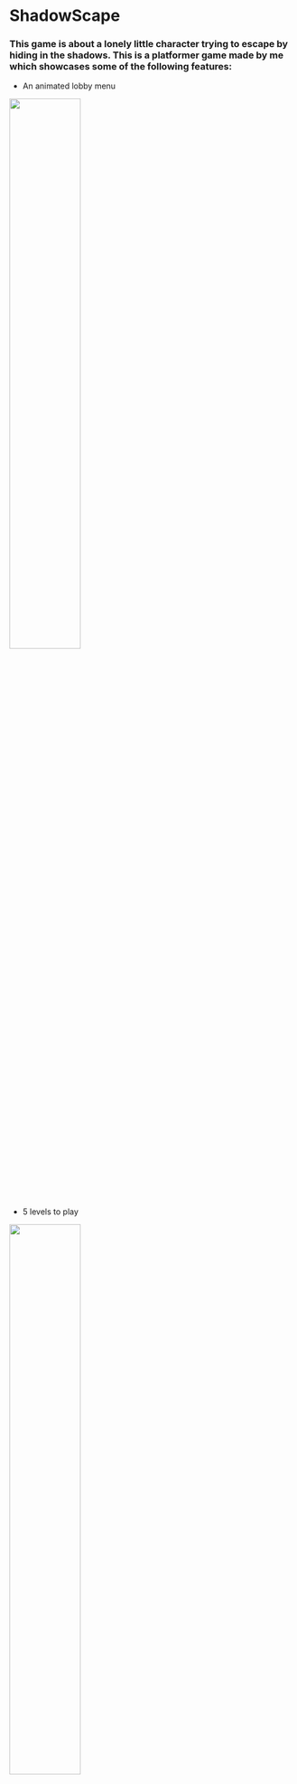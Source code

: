 # ShadowScape
 
### This game is about a lonely little character trying to escape by hiding in the shadows. This is a platformer game made by me which showcases some of the following features: 
* An animated lobby menu
<img src="https://github.com/ShoumoPal/Escape-Room/assets/46050414/149ed654-d35e-4e47-ab26-b0de246388b1" width=50% height=50%>

* 5 levels to play 
<img src="https://github.com/ShoumoPal/Escape-Room/assets/46050414/dac681c4-63ce-434a-98e7-6787f7ed734f" width=50% height=50%>

* On screen animated instructions
<img src="https://github.com/ShoumoPal/Escape-Room/assets/46050414/9992aab9-856b-4af6-b1fc-b76b8fcd3616" width=50% height=50%>

![Untitled video - Made with Clipchamp (1)](https://github.com/ShoumoPal/Escape-Room/assets/46050414/46c59254-87d7-49bd-b3dc-d926ab2c2644)

* Moving platforms and a detection bar


![Untitled video - Made with Clipchamp (2)](https://github.com/ShoumoPal/Escape-Room/assets/46050414/35ebe230-31aa-4342-95c1-70b830bd218e)

* Design Patterns including MVC and Singletons

* Scriptable Objects to store data
